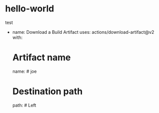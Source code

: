 # hello-world
test 
- name: Download a Build Artifact
  uses: actions/download-artifact@v2
  with:
    # Artifact name
    name: # joe
    # Destination path
    path: # Left
    
